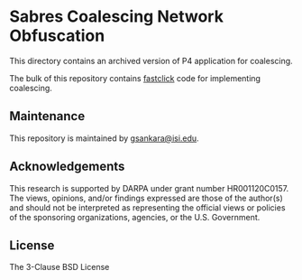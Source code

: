# Sabres Coalescing Network Obfuscation

This directory contains an archived version of P4 application for coalescing.

The bulk of this repository contains
[fastclick](https://github.com/tbarbette/fastclick) code for implementing
coalescing.

## Maintenance

This repository is maintained by gsankara@isi.edu.

## Acknowledgements

This research is supported by DARPA under grant number HR001120C0157. The views,
opinions, and/or findings expressed are those of the author(s) and should not be
interpreted as representing the official views or policies of the sponsoring
organizations, agencies, or the U.S. Government.

## License

The 3-Clause BSD License
